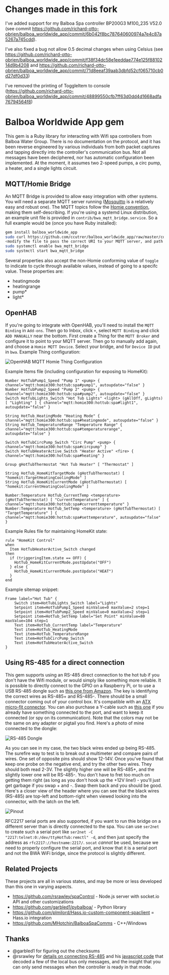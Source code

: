 # Changes made in this fork
I've added support for my Balboa Spa controller BP200G3 M100_235 V52.0 (see commit https://github.com/richard-otto-obrien/balboa_worldwide_app/commit/6b042f8bc787640600974a7e4c87a5267a745cdd).

I've also fixed a bug not allow 0.5 decimal changes when using Celsius (see https://github.com/richard-otto-obrien/balboa_worldwide_app/commit/f38f34dc58e1eeddae774e125f8810214d9b4208 and https://github.com/richard-otto-obrien/balboa_worldwide_app/commit/71d8eeaf39aab3dbfd52cf065710cb0d27df0d33)

I've removed the printing of ToggleItem to console (https://github.com/richard-otto-obrien/balboa_worldwide_app/commit/48899550cfb7ff63d0dd4d1668adfa76794564f8)

# Balboa Worldwide App gem

This gem is a Ruby library for interacting with Wifi spa controllers from
Balboa Water Group. There is no documentation on the protocol, and it has
been reverse engineered by various individuals from both packet captures
and tapping directly into the controller's communication bus. Not all
messages have been deciphered, nor has automatic configuration been
implemented. At the moment, it assumes two 2-speed pumps, a circ pump, a
heater, and a single lights circuit.

## MQTT/Homie Bridge

An MQTT Bridge is provided to allow easy integration with other systems. You
will need a separate MQTT server running ([Mosquitto](https://mosquitto.org) is
a relatively easy and robust one). The MQTT topics follow the [Homie
convention](https://homieiot.github.io), making them self-describing. If you're
using a systemd Linux distribution, an example unit file is provided in
`contrib/bwa_mqtt_bridge.service`. So a full example would be (once you have
Ruby installed):

```sh
gem install balboa_worldwide_app
sudo curl https://github.com/ccutrer/balboa_worldwide_app/raw/master/contrib/bwa_mqtt_bridge.service -L -o /etc/systemd/system/bwa_mqtt_bridge.service
<modify the file to pass the correct URI to your MQTT server, and path to RS-485 device or hostname/IP for WiFi>
sudo systemctl enable bwa_mqtt_bridge
sudo systmctl start bwa_mqtt_bridge
```

Several properties also accept the non-Homie conforming value of `toggle` to
indicate to cycle through available values, instead of going to a specifc
value. These properties are:

 * heatingmode
 * heatingrange
 * pump*
 * light*

## OpenHAB
If you're going to integrate with OpenHAB, you'll need to install the
`MQTT Binding` in `Add-ons`. Then go to Inbox, click `+`, select `MQTT Binding`
and click `ADD MANUALLY` near the bottom. First create a Thing for the
`MQTT Broker` and configure it to point to your MQTT server. Then go to
manually add again, and choose a `Homie MQTT Device`. Select your bridge, and
for `Device ID` put in `bwa`. Example Thing configuration:

![OpenHAB MQTT Homie Thing Configuration](doc/openhab_thing.png)

Example Items file (including configuration for exposing to HomeKit):

```
Number HotTubPump1_Speed "Pump 1" <pump> { channel="mqtt:homie300:hottub:spa#pump1", autoupdate="false" }
Number HotTubPump2_Speed "Pump 2" <pump> { channel="mqtt:homie300:hottub:spa#pump2", autoupdate="false" }
Switch HotTubLights_Switch "Hot Tub Lights" <light> (gAllOff, gLights) [ "Lighting" ] { channel="mqtt:homie300:hottub:spa#light1", autoupdate="false" }

String HotTub_HeatingMode "Heating Mode" { channel="mqtt:homie300:hottub:spa#heatingmode", autoupdate="false" }
String HotTub_TemperatureRange "Temperature Range" { channel="mqtt:homie300:hottub:spa#temperaturerange", autoupdate="false" }

Switch HotTubCircPump_Switch "Circ Pump" <pump> { channel="mqtt:homie300:hottub:spa#circpump" }
Switch HotTubHeaterActive_Switch "Heater Active" <fire> { channel="mqtt:homie300:hottub:spa#heating" }

Group gHotTubThermostat "Hot Tub Heater" [ "Thermostat" ]

String HotTub_HomeKitTargetMode (gHotTubThermostat) [ "homekit:TargetHeatingCoolingMode" ]
String HotTub_HomeKitCurrentMode (gHotTubThermostat) [ "homekit:CurrentHeatingCoolingMode" ]

Number:Temperature HotTub_CurrentTemp <temperature> (gHotTubThermostat) [ "CurrentTemperature" ] { channel="mqtt:homie300:hottub:spa#currenttemperature" }
Number:Temperature HotTub_SetTemp <temperature> (gHotTubThermostat) [ "TargetTemperature" ] { channel="mqtt:homie300:hottub:spa#settemperature", autoupdate="false" }
```

Example Rules file for maintaining HomeKit state:

```
rule "HomeKit Control"
when
  Item HotTubHeaterActive_Switch changed
then
  if (triggeringItem.state == OFF) {
    HotTub_HomeKitCurrentMode.postUpdate("OFF")
  } else {
    HotTub_HomeKitCurrentMode.postUpdate("HEAT")
  }
end
```

Example sitemap snippet:
```
Frame label="Hot Tub" {
    Switch item=HotTubLights_Switch label="Lights"
    Setpoint item=HotTubPump1_Speed minValue=0 maxValue=2 step=1
    Setpoint item=HotTubPump2_Speed minValue=0 maxValue=2 step=1
    Setpoint item=HotTub_SetTemp label="Set Point" minValue=80 maxValue=104 step=1
    Text item=HotTub_CurrentTemp label="Temperature"
    Text item=HotTub_HeatingMode
    Text item=HotTub_TemperatureRange
    Text item=HotTubCircPump_Switch
    Text item=HotTubHeaterActive_Switch
}
```

## Using RS-485 for a direct connection

This gem supports using an RS-485 direct connection to the hot tub if you don't have the Wifi module, or would simply like something more reliable. It is possible to directly connect to the GPIO on a Raspberry Pi, or to use a USB RS-485 dongle such as [this one from Amazon](https://www.amazon.com/gp/product/B07B416CPK). The key is identifying the correct wires as RS-485+ and RS-485-. There should be a small connector coming out of your control box. It's compatible with an [ATX micro-fit connector](https://www.amazon.com/gp/product/B07Z7X5KW1). You can also purchase a Y-cable such as [this one](https://spacare.com/BalboaWaterGroupWi-FiY-CableSplitter25657.aspx) if you already have something connected to the port, and want to keep it connected (or spy on its communication). Note that the colors may not be the same on any adapter or pigtail you find. Here's a photo of mine connected to the dongle:

![RS-485 Dongle](doc/rs485dongle.jpg)

As you can see in my case, the two black wires ended up being RS-485. The surefire way to test is to break out a multimeter and compare pairs of wires. One set of opposite pins should show 12-14V. Once you've found that keep one probe on the negative end, and try the other two wires. They should both read 2-3V. The slightly higher one will be RS-485+, and the slightly lower one will be RS-485-. You don't have to fret too much on getting them right (as long as you don't hook up the +12V line!) - you'll just get garbage if you swap + and -. Swap them back and you should be good. Here's a closer view of the header where you can see that the black wires (RS-485) are top-left and bottom-right when viewed looking into the connector, with the latch on the left.

![Pinout](doc/header.jpg)

RFC2217 serial ports are also supported, if you want to run thie bridge on a different server than is directly connected to the spa. You can use `ser2net` to create such a serial port like `ser2net -C "2217:telnet:0:/dev/ttyHotTub:remctl" -d`, and then just specify the address as `rfc2217://hostname:2217/`. `socat` _cannot_ be used, because we need to
properly configure the serial port, and know that it is a serial port and not the BWA WiFi bridge, since the protocol is slightly different.

## Related Projects

These projects are all in various states, and may be more or less developed than this one in varying aspects.

 * https://github.com/rsrawley/spaControl - Node.js server with socket.io API and other customizations
 * https://github.com/garbled1/pybalboa/ - Python library
 * https://github.com/plmilord/Hass.io-custom-component-spaclient = Hass.io integration
 * https://github.com/MHotchin/BalboaSpaComms - C++/Windows

## Thanks

 * @garbled1 for figuring out the checksums
 * @rsrawley for [details on connecting RS-485](https://docs.google.com/document/d/1s4A0paeGc89k6Try2g3ok8V9BcYm5CXhDr1ys0qUT4s/edit?usp=drivesdk&authuser=0) and his [javascript code](https://github.com/rsrawley/spaControl) that decoded a few of the local bus only messages, and the insight that you can only send messages when the controller is ready in that mode.
